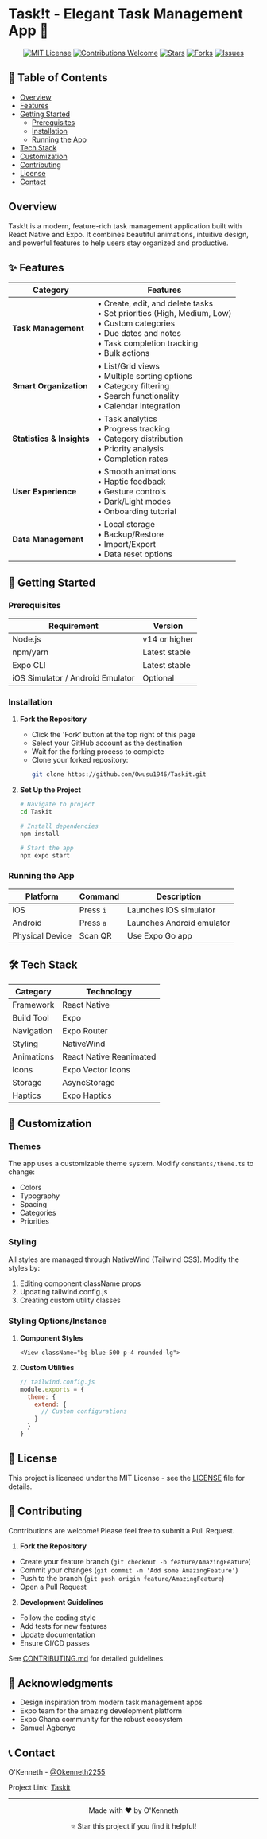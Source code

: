 # Task!t - Elegant Task Management App 📝

<div align="center">

[![MIT License](https://img.shields.io/badge/License-MIT-green.svg)](https://choosealicense.com/licenses/mit/)
[![Contributions Welcome](https://img.shields.io/badge/contributions-welcome-brightgreen.svg?style=flat)](CONTRIBUTING.md)
[![Stars](https://img.shields.io/github/stars/Owusu1946/Taskit.svg)](https://github.com/Owusu1946/Taskit/stargazers)
[![Forks](https://img.shields.io/github/forks/Owusu1946/Taskit.svg)](https://github.com/Owusu1946/Taskit/network/members)
[![Issues](https://img.shields.io/github/issues/Owusu1946/Taskit.svg)](https://github.com/Owusu1946/Taskit/issues)

</div>

## 📑 Table of Contents

- [Overview](#overview)
- [Features](#-features)
- [Getting Started](#-getting-started)
  - [Prerequisites](#prerequisites)
  - [Installation](#installation)
  - [Running the App](#running-the-app)
- [Tech Stack](#-tech-stack)
- [Customization](#-customization)
- [Contributing](#-contributing)
- [License](#-license)
- [Contact](#-contact)

## Overview

Task!t is a modern, feature-rich task management application built with React Native and Expo. It combines beautiful animations, intuitive design, and powerful features to help users stay organized and productive.

## ✨ Features

| Category | Features |
|----------|----------|
| **Task Management** | • Create, edit, and delete tasks<br>• Set priorities (High, Medium, Low)<br>• Custom categories<br>• Due dates and notes<br>• Task completion tracking<br>• Bulk actions |
| **Smart Organization** | • List/Grid views<br>• Multiple sorting options<br>• Category filtering<br>• Search functionality<br>• Calendar integration |
| **Statistics & Insights** | • Task analytics<br>• Progress tracking<br>• Category distribution<br>• Priority analysis<br>• Completion rates |
| **User Experience** | • Smooth animations<br>• Haptic feedback<br>• Gesture controls<br>• Dark/Light modes<br>• Onboarding tutorial |
| **Data Management** | • Local storage<br>• Backup/Restore<br>• Import/Export<br>• Data reset options |

## 🚀 Getting Started

### Prerequisites

| Requirement | Version |
|------------|---------|
| Node.js | v14 or higher |
| npm/yarn | Latest stable |
| Expo CLI | Latest stable |
| iOS Simulator / Android Emulator | Optional |

### Installation

1. **Fork the Repository**
   - Click the 'Fork' button at the top right of this page
   - Select your GitHub account as the destination
   - Wait for the forking process to complete
   - Clone your forked repository:
     ```bash
     git clone https://github.com/Owusu1946/Taskit.git
     ```

2. **Set Up the Project**
   ```bash
   # Navigate to project
   cd Taskit

   # Install dependencies
   npm install

   # Start the app
   npx expo start
   ```

### Running the App

| Platform | Command | Description |
|----------|---------|-------------|
| iOS | Press `i` | Launches iOS simulator |
| Android | Press `a` | Launches Android emulator |
| Physical Device | Scan QR | Use Expo Go app |

## 🛠 Tech Stack

| Category | Technology |
|----------|------------|
| Framework | React Native |
| Build Tool | Expo |
| Navigation | Expo Router |
| Styling | NativeWind |
| Animations | React Native Reanimated |
| Icons | Expo Vector Icons |
| Storage | AsyncStorage |
| Haptics | Expo Haptics |


## 🎨 Customization

### Themes
The app uses a customizable theme system. Modify `constants/theme.ts` to change:
- Colors
- Typography
- Spacing
- Categories
- Priorities

### Styling
All styles are managed through NativeWind (Tailwind CSS). Modify the styles by:
1. Editing component className props
2. Updating tailwind.config.js
3. Creating custom utility classes

### Styling Options/Instance

1. **Component Styles**
   ```tsx
   <View className="bg-blue-500 p-4 rounded-lg">
   ```

2. **Custom Utilities**
   ```javascript
   // tailwind.config.js
   module.exports = {
     theme: {
       extend: {
         // Custom configurations
       }
     }
   }
   ```

## 📄 License

This project is licensed under the MIT License - see the [LICENSE](LICENSE) file for details.

## 🤝 Contributing

Contributions are welcome! Please feel free to submit a Pull Request.

1. **Fork the Repository**
 - Create your feature branch (`git checkout -b feature/AmazingFeature`)
 - Commit your changes (`git commit -m 'Add some AmazingFeature'`)
 - Push to the branch (`git push origin feature/AmazingFeature`)
 - Open a Pull Request

 2. **Development Guidelines**
   - Follow the coding style
   - Add tests for new features
   - Update documentation
   - Ensure CI/CD passes

See [CONTRIBUTING.md](CONTRIBUTING.md) for detailed guidelines.

## 🙏 Acknowledgments

- Design inspiration from modern task management apps
- Expo team for the amazing development platform
- Expo Ghana community for the robust ecosystem
- Samuel Agbenyo 

## 📞 Contact

O'Kenneth - [@Okenneth2255](https://twitter.com/Okenneth2255)

Project Link: [Taskit](https://github.com/Owusu1946/Taskit)


---

<div align="center">
Made with ❤️ by O'Kenneth

⭐️ Star this project if you find it helpful!
</div>

